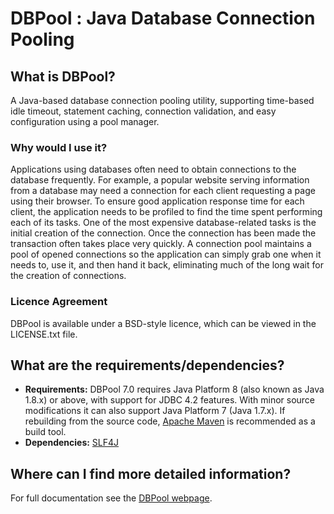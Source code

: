 # DBPool : Java Database Connection Pooling

## What is DBPool?
A Java-based database connection pooling utility, supporting time-based idle timeout, statement caching, connection validation, and easy configuration using a pool manager.

### Why would I use it?

Applications using databases often need to obtain connections to the database frequently. For example, a popular website serving information from a database may need a connection for each client requesting a page using their browser. To ensure good application response time for each client, the application needs to be profiled to find the time spent performing each of its tasks. One of the most expensive database-related tasks is the initial creation of the connection. Once the connection has been made the transaction often takes place very quickly. A connection pool maintains a pool of opened connections so the application can simply grab one when it needs to, use it, and then hand it back, eliminating much of the long wait for the creation of connections.

### Licence Agreement

DBPool is available under a BSD-style licence, which can be viewed in the LICENSE.txt file.

## What are the requirements/dependencies?

* **Requirements:** DBPool 7.0 requires Java Platform 8 (also known as Java 1.8.x) or above, with support for JDBC 4.2 features. With minor source modifications it can also support Java Platform 7 (Java 1.7.x). If rebuilding from the source code, [Apache Maven](http://maven.apache.org/) is recommended as a build tool.
* **Dependencies:** [SLF4J](http://www.slf4j.org/)

## Where can I find more detailed information?

For full documentation see the [DBPool webpage](http://www.snaq.net/java/DBPool/).
